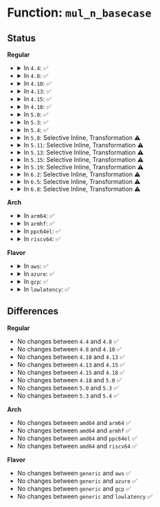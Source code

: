 # Function: <code>mul_n_basecase</code>

## Status
<b>Regular</b>
<ul>
<li>
<details>
<summary>In <code>4.4</code>: ✅</summary>

```c
mpi_limb_t mul_n_basecase(mpi_ptr_t prodp, mpi_ptr_t up, mpi_ptr_t vp, mpi_size_t size);
```

**Collision:** Unique Static

**Inline:** No

**Transformation:** False

**Instances:**

```
In lib/mpi/mpih-mul.c (ffffffff81417cd0)
Location: lib/mpi/mpih-mul.c:68
Inline: False
Direct callers:
  - lib/mpi/mpih-mul.c:mul_n
  - lib/mpi/mpih-mul.c:mul_n
  - lib/mpi/mpih-mul.c:mul_n
  - lib/mpi/mpih-mul.c:mul_n
  - lib/mpi/mpih-mul.c:mpihelp_mul_karatsuba_case
  - lib/mpi/mpih-mul.c:mpihelp_mul_karatsuba_case
```
**Symbols:**

```
ffffffff81417cd0-ffffffff81417dd3: mul_n_basecase (STB_LOCAL)
```
</details>
</li>
<li>
<details>
<summary>In <code>4.8</code>: ✅</summary>

```c
mpi_limb_t mul_n_basecase(mpi_ptr_t prodp, mpi_ptr_t up, mpi_ptr_t vp, mpi_size_t size);
```

**Collision:** Unique Static

**Inline:** No

**Transformation:** False

**Instances:**

```
In lib/mpi/mpih-mul.c (ffffffff8145f840)
Location: lib/mpi/mpih-mul.c:68
Inline: False
Direct callers:
  - lib/mpi/mpih-mul.c:mpihelp_mul_karatsuba_case
  - lib/mpi/mpih-mul.c:mpihelp_mul_karatsuba_case
  - lib/mpi/mpih-mul.c:mul_n
  - lib/mpi/mpih-mul.c:mul_n
  - lib/mpi/mpih-mul.c:mul_n
  - lib/mpi/mpih-mul.c:mul_n
```
**Symbols:**

```
ffffffff8145f840-ffffffff8145f943: mul_n_basecase (STB_LOCAL)
```
</details>
</li>
<li>
<details>
<summary>In <code>4.10</code>: ✅</summary>

```c
mpi_limb_t mul_n_basecase(mpi_ptr_t prodp, mpi_ptr_t up, mpi_ptr_t vp, mpi_size_t size);
```

**Collision:** Unique Static

**Inline:** No

**Transformation:** False

**Instances:**

```
In lib/mpi/mpih-mul.c (ffffffff8147e310)
Location: lib/mpi/mpih-mul.c:68
Inline: False
Direct callers:
  - lib/mpi/mpih-mul.c:mpihelp_mul_karatsuba_case
  - lib/mpi/mpih-mul.c:mpihelp_mul_karatsuba_case
  - lib/mpi/mpih-mul.c:mul_n
  - lib/mpi/mpih-mul.c:mul_n
  - lib/mpi/mpih-mul.c:mul_n
  - lib/mpi/mpih-mul.c:mul_n
```
**Symbols:**

```
ffffffff8147e310-ffffffff8147e413: mul_n_basecase (STB_LOCAL)
```
</details>
</li>
<li>
<details>
<summary>In <code>4.13</code>: ✅</summary>

```c
mpi_limb_t mul_n_basecase(mpi_ptr_t prodp, mpi_ptr_t up, mpi_ptr_t vp, mpi_size_t size);
```

**Collision:** Unique Static

**Inline:** No

**Transformation:** False

**Instances:**

```
In lib/mpi/mpih-mul.c (ffffffff814876d0)
Location: lib/mpi/mpih-mul.c:68
Inline: False
Direct callers:
  - lib/mpi/mpih-mul.c:mpihelp_mul_karatsuba_case
  - lib/mpi/mpih-mul.c:mpihelp_mul_karatsuba_case
  - lib/mpi/mpih-mul.c:mul_n
  - lib/mpi/mpih-mul.c:mul_n
  - lib/mpi/mpih-mul.c:mul_n
  - lib/mpi/mpih-mul.c:mul_n
```
**Symbols:**

```
ffffffff814876d0-ffffffff814877eb: mul_n_basecase (STB_LOCAL)
```
</details>
</li>
<li>
<details>
<summary>In <code>4.15</code>: ✅</summary>

```c
mpi_limb_t mul_n_basecase(mpi_ptr_t prodp, mpi_ptr_t up, mpi_ptr_t vp, mpi_size_t size);
```

**Collision:** Unique Static

**Inline:** No

**Transformation:** False

**Instances:**

```
In lib/mpi/mpih-mul.c (ffffffff814c3850)
Location: lib/mpi/mpih-mul.c:68
Inline: False
Direct callers:
  - lib/mpi/mpih-mul.c:mpihelp_mul_karatsuba_case
  - lib/mpi/mpih-mul.c:mpihelp_mul_karatsuba_case
  - lib/mpi/mpih-mul.c:mul_n
  - lib/mpi/mpih-mul.c:mul_n
  - lib/mpi/mpih-mul.c:mul_n
  - lib/mpi/mpih-mul.c:mul_n
```
**Symbols:**

```
ffffffff814c3850-ffffffff814c396b: mul_n_basecase (STB_LOCAL)
```
</details>
</li>
<li>
<details>
<summary>In <code>4.18</code>: ✅</summary>

```c
mpi_limb_t mul_n_basecase(mpi_ptr_t prodp, mpi_ptr_t up, mpi_ptr_t vp, mpi_size_t size);
```

**Collision:** Unique Static

**Inline:** No

**Transformation:** False

**Instances:**

```
In lib/mpi/mpih-mul.c (ffffffff814f4790)
Location: lib/mpi/mpih-mul.c:68
Inline: False
Direct callers:
  - lib/mpi/mpih-mul.c:mpihelp_mul_karatsuba_case
  - lib/mpi/mpih-mul.c:mpihelp_mul_karatsuba_case
  - lib/mpi/mpih-mul.c:mul_n
  - lib/mpi/mpih-mul.c:mul_n
  - lib/mpi/mpih-mul.c:mul_n
  - lib/mpi/mpih-mul.c:mul_n
```
**Symbols:**

```
ffffffff814f4790-ffffffff814f48a8: mul_n_basecase (STB_LOCAL)
```
</details>
</li>
<li>
<details>
<summary>In <code>5.0</code>: ✅</summary>

```c
mpi_limb_t mul_n_basecase(mpi_ptr_t prodp, mpi_ptr_t up, mpi_ptr_t vp, mpi_size_t size);
```

**Collision:** Unique Static

**Inline:** No

**Transformation:** False

**Instances:**

```
In lib/mpi/mpih-mul.c (ffffffff81508af0)
Location: lib/mpi/mpih-mul.c:68
Inline: False
Direct callers:
  - lib/mpi/mpih-mul.c:mpihelp_mul_karatsuba_case
  - lib/mpi/mpih-mul.c:mpihelp_mul_karatsuba_case
  - lib/mpi/mpih-mul.c:mul_n
  - lib/mpi/mpih-mul.c:mul_n
  - lib/mpi/mpih-mul.c:mul_n
  - lib/mpi/mpih-mul.c:mul_n
```
**Symbols:**

```
ffffffff81508af0-ffffffff81508c08: mul_n_basecase (STB_LOCAL)
```
</details>
</li>
<li>
<details>
<summary>In <code>5.3</code>: ✅</summary>

```c
mpi_limb_t mul_n_basecase(mpi_ptr_t prodp, mpi_ptr_t up, mpi_ptr_t vp, mpi_size_t size);
```

**Collision:** Unique Static

**Inline:** No

**Transformation:** False

**Instances:**

```
In lib/mpi/mpih-mul.c (ffffffff81536c10)
Location: lib/mpi/mpih-mul.c:55
Inline: False
Direct callers:
  - lib/mpi/mpih-mul.c:mpihelp_mul_karatsuba_case
  - lib/mpi/mpih-mul.c:mpihelp_mul_karatsuba_case
  - lib/mpi/mpih-mul.c:mul_n
  - lib/mpi/mpih-mul.c:mul_n
  - lib/mpi/mpih-mul.c:mul_n
  - lib/mpi/mpih-mul.c:mul_n
```
**Symbols:**

```
ffffffff81536c10-ffffffff81536d2d: mul_n_basecase (STB_LOCAL)
```
</details>
</li>
<li>
<details>
<summary>In <code>5.4</code>: ✅</summary>

```c
mpi_limb_t mul_n_basecase(mpi_ptr_t prodp, mpi_ptr_t up, mpi_ptr_t vp, mpi_size_t size);
```

**Collision:** Unique Static

**Inline:** No

**Transformation:** False

**Instances:**

```
In lib/mpi/mpih-mul.c (ffffffff81557a30)
Location: lib/mpi/mpih-mul.c:55
Inline: False
Direct callers:
  - lib/mpi/mpih-mul.c:mpihelp_mul_karatsuba_case
  - lib/mpi/mpih-mul.c:mpihelp_mul_karatsuba_case
  - lib/mpi/mpih-mul.c:mul_n
  - lib/mpi/mpih-mul.c:mul_n
  - lib/mpi/mpih-mul.c:mul_n
  - lib/mpi/mpih-mul.c:mul_n
```
**Symbols:**

```
ffffffff81557a30-ffffffff81557b4d: mul_n_basecase (STB_LOCAL)
```
</details>
</li>
<li>
<details>
<summary>In <code>5.8</code>: Selective Inline, Transformation ⚠️</summary>

**Collision:** Unique Static

**Inline:** Selective

**Transformation:** True

**Instances:**

```
In lib/mpi/mpih-mul.c (ffffffff815e1310)
Location: lib/mpi/mpih-mul.c:55
Inline: True
Direct callers:
  - lib/mpi/mpih-mul.c:mpihelp_mul_karatsuba_case
  - lib/mpi/mpih-mul.c:mpihelp_mul_karatsuba_case
  - lib/mpi/mpih-mul.c:mul_n
  - lib/mpi/mpih-mul.c:mul_n
  - lib/mpi/mpih-mul.c:mul_n
  - lib/mpi/mpih-mul.c:mul_n
```
**Symbols:**

```
ffffffff815e1310-ffffffff815e140f: mul_n_basecase.isra.0 (STB_LOCAL)
```
</details>
</li>
<li>
<details>
<summary>In <code>5.11</code>: Selective Inline, Transformation ⚠️</summary>

**Collision:** Unique Static

**Inline:** Selective

**Transformation:** True

**Instances:**

```
In lib/mpi/mpih-mul.c (ffffffff81605250)
Location: lib/mpi/mpih-mul.c:55
Inline: True
Direct callers:
  - lib/mpi/mpih-mul.c:mpihelp_mul_karatsuba_case
  - lib/mpi/mpih-mul.c:mpihelp_mul_karatsuba_case
  - lib/mpi/mpih-mul.c:mpihelp_mul_n
  - lib/mpi/mpih-mul.c:mul_n
  - lib/mpi/mpih-mul.c:mul_n
  - lib/mpi/mpih-mul.c:mul_n
  - lib/mpi/mpih-mul.c:mul_n
```
**Symbols:**

```
ffffffff81605250-ffffffff81605354: mul_n_basecase.isra.0 (STB_LOCAL)
```
</details>
</li>
<li>
<details>
<summary>In <code>5.13</code>: Selective Inline, Transformation ⚠️</summary>

**Collision:** Unique Static

**Inline:** Selective

**Transformation:** True

**Instances:**

```
In lib/mpi/mpih-mul.c (ffffffff815e7fb0)
Location: lib/mpi/mpih-mul.c:55
Inline: True
Direct callers:
  - lib/mpi/mpih-mul.c:mpihelp_mul_karatsuba_case
  - lib/mpi/mpih-mul.c:mpihelp_mul_karatsuba_case
  - lib/mpi/mpih-mul.c:mpihelp_mul_n
  - lib/mpi/mpih-mul.c:mul_n
  - lib/mpi/mpih-mul.c:mul_n
  - lib/mpi/mpih-mul.c:mul_n
  - lib/mpi/mpih-mul.c:mul_n
```
**Symbols:**

```
ffffffff815e7fb0-ffffffff815e80b4: mul_n_basecase.isra.0 (STB_LOCAL)
```
</details>
</li>
<li>
<details>
<summary>In <code>5.15</code>: Selective Inline, Transformation ⚠️</summary>

**Collision:** Unique Static

**Inline:** Selective

**Transformation:** True

**Instances:**

```
In lib/mpi/mpih-mul.c (ffffffff81654350)
Location: lib/mpi/mpih-mul.c:55
Inline: True
Direct callers:
  - lib/mpi/mpih-mul.c:mpihelp_mul_karatsuba_case
  - lib/mpi/mpih-mul.c:mpihelp_mul_karatsuba_case
  - lib/mpi/mpih-mul.c:mpihelp_mul_n
  - lib/mpi/mpih-mul.c:mul_n
  - lib/mpi/mpih-mul.c:mul_n
  - lib/mpi/mpih-mul.c:mul_n
  - lib/mpi/mpih-mul.c:mul_n
```
**Symbols:**

```
ffffffff81654350-ffffffff81654454: mul_n_basecase.isra.0 (STB_LOCAL)
```
</details>
</li>
<li>
<details>
<summary>In <code>5.19</code>: Selective Inline, Transformation ⚠️</summary>

**Collision:** Unique Static

**Inline:** Selective

**Transformation:** True

**Instances:**

```
In lib/mpi/mpih-mul.c (ffffffff8176b7c0)
Location: lib/mpi/mpih-mul.c:55
Inline: True
Direct callers:
  - lib/mpi/mpih-mul.c:mpihelp_mul_karatsuba_case
  - lib/mpi/mpih-mul.c:mpihelp_mul_karatsuba_case
  - lib/mpi/mpih-mul.c:mpihelp_mul_n
  - lib/mpi/mpih-mul.c:mul_n
  - lib/mpi/mpih-mul.c:mul_n
  - lib/mpi/mpih-mul.c:mul_n
  - lib/mpi/mpih-mul.c:mul_n
```
**Symbols:**

```
ffffffff8176b7c0-ffffffff8176b8c8: mul_n_basecase.isra.0 (STB_LOCAL)
```
</details>
</li>
<li>
<details>
<summary>In <code>6.2</code>: Selective Inline, Transformation ⚠️</summary>

**Collision:** Unique Static

**Inline:** Selective

**Transformation:** True

**Instances:**

```
In lib/mpi/mpih-mul.c (ffffffff8189ae20)
Location: lib/mpi/mpih-mul.c:55
Inline: True
Direct callers:
  - lib/mpi/mpih-mul.c:mpihelp_mul_karatsuba_case
  - lib/mpi/mpih-mul.c:mpihelp_mul_karatsuba_case
  - lib/mpi/mpih-mul.c:mpihelp_mul_n
  - lib/mpi/mpih-mul.c:mul_n
  - lib/mpi/mpih-mul.c:mul_n
  - lib/mpi/mpih-mul.c:mul_n
  - lib/mpi/mpih-mul.c:mul_n
```
**Symbols:**

```
ffffffff8189ae20-ffffffff8189af28: mul_n_basecase.isra.0 (STB_LOCAL)
```
</details>
</li>
<li>
<details>
<summary>In <code>6.5</code>: Selective Inline, Transformation ⚠️</summary>

**Collision:** Unique Static

**Inline:** Selective

**Transformation:** True

**Instances:**

```
In lib/mpi/mpih-mul.c (ffffffff818dd430)
Location: lib/mpi/mpih-mul.c:55
Inline: True
Direct callers:
  - lib/mpi/mpih-mul.c:mpihelp_mul_karatsuba_case
  - lib/mpi/mpih-mul.c:mpihelp_mul_karatsuba_case
  - lib/mpi/mpih-mul.c:mpihelp_mul_n
  - lib/mpi/mpih-mul.c:mul_n
  - lib/mpi/mpih-mul.c:mul_n
  - lib/mpi/mpih-mul.c:mul_n
  - lib/mpi/mpih-mul.c:mul_n
```
**Symbols:**

```
ffffffff818dd430-ffffffff818dd53a: mul_n_basecase.isra.0 (STB_LOCAL)
```
</details>
</li>
<li>
<details>
<summary>In <code>6.8</code>: Selective Inline, Transformation ⚠️</summary>

**Collision:** Unique Static

**Inline:** Selective

**Transformation:** True

**Instances:**

```
In lib/crypto/mpi/mpih-mul.c (ffffffff81874000)
Location: lib/crypto/mpi/mpih-mul.c:55
Inline: True
Direct callers:
  - lib/crypto/mpi/mpih-mul.c:mpihelp_mul_karatsuba_case
  - lib/crypto/mpi/mpih-mul.c:mpihelp_mul_karatsuba_case
  - lib/crypto/mpi/mpih-mul.c:mpihelp_mul_n
  - lib/crypto/mpi/mpih-mul.c:mul_n
  - lib/crypto/mpi/mpih-mul.c:mul_n
  - lib/crypto/mpi/mpih-mul.c:mul_n
  - lib/crypto/mpi/mpih-mul.c:mul_n
```
**Symbols:**

```
ffffffff81874000-ffffffff8187410a: mul_n_basecase.isra.0 (STB_LOCAL)
```
</details>
</li>
</ul>
<b>Arch</b>
<ul>
<li>
<details>
<summary>In <code>arm64</code>: ✅</summary>

```c
mpi_limb_t mul_n_basecase(mpi_ptr_t prodp, mpi_ptr_t up, mpi_ptr_t vp, mpi_size_t size);
```

**Collision:** Unique Static

**Inline:** No

**Transformation:** False

**Instances:**

```
In lib/mpi/mpih-mul.c (ffff8000106641c8)
Location: lib/mpi/mpih-mul.c:55
Inline: False
Direct callers:
  - lib/mpi/mpih-mul.c:mpihelp_mul_karatsuba_case
  - lib/mpi/mpih-mul.c:mpihelp_mul_karatsuba_case
  - lib/mpi/mpih-mul.c:mul_n
  - lib/mpi/mpih-mul.c:mul_n
  - lib/mpi/mpih-mul.c:mul_n
  - lib/mpi/mpih-mul.c:mul_n
```
**Symbols:**

```
ffff8000106641c8-ffff8000106642f8: mul_n_basecase (STB_LOCAL)
```
</details>
</li>
<li>
<details>
<summary>In <code>armhf</code>: ✅</summary>

```c
mpi_limb_t mul_n_basecase(mpi_ptr_t prodp, mpi_ptr_t up, mpi_ptr_t vp, mpi_size_t size);
```

**Collision:** Unique Static

**Inline:** No

**Transformation:** False

**Instances:**

```
In lib/mpi/mpih-mul.c (c080cc98)
Location: lib/mpi/mpih-mul.c:55
Inline: False
Direct callers:
  - lib/mpi/mpih-mul.c:mpihelp_mul_karatsuba_case
  - lib/mpi/mpih-mul.c:mpihelp_mul_karatsuba_case
  - lib/mpi/mpih-mul.c:mul_n
  - lib/mpi/mpih-mul.c:mul_n
  - lib/mpi/mpih-mul.c:mul_n
  - lib/mpi/mpih-mul.c:mul_n
```
**Symbols:**

```
c080cc98-c080cdb0: mul_n_basecase (STB_LOCAL)
```
</details>
</li>
<li>
<details>
<summary>In <code>ppc64el</code>: ✅</summary>

```c
mpi_limb_t mul_n_basecase(mpi_ptr_t prodp, mpi_ptr_t up, mpi_ptr_t vp, mpi_size_t size);
```

**Collision:** Unique Static

**Inline:** No

**Transformation:** False

**Instances:**

```
In lib/mpi/mpih-mul.c (c000000000818f10)
Location: lib/mpi/mpih-mul.c:55
Inline: False
Direct callers:
  - lib/mpi/mpih-mul.c:mpihelp_mul_karatsuba_case
  - lib/mpi/mpih-mul.c:mpihelp_mul_karatsuba_case
  - lib/mpi/mpih-mul.c:mul_n
  - lib/mpi/mpih-mul.c:mul_n
  - lib/mpi/mpih-mul.c:mul_n
  - lib/mpi/mpih-mul.c:mul_n
```
**Symbols:**

```
c000000000818f10-c0000000008190b4: mul_n_basecase (STB_LOCAL)
```
</details>
</li>
<li>
<details>
<summary>In <code>riscv64</code>: ✅</summary>

```c
mpi_limb_t mul_n_basecase(mpi_ptr_t prodp, mpi_ptr_t up, mpi_ptr_t vp, mpi_size_t size);
```

**Collision:** Unique Static

**Inline:** No

**Transformation:** False

**Instances:**

```
In lib/mpi/mpih-mul.c (ffffffe000490758)
Location: lib/mpi/mpih-mul.c:55
Inline: False
Direct callers:
  - lib/mpi/mpih-mul.c:mpihelp_mul_karatsuba_case
  - lib/mpi/mpih-mul.c:mpihelp_mul_karatsuba_case
  - lib/mpi/mpih-mul.c:mul_n
  - lib/mpi/mpih-mul.c:mul_n
  - lib/mpi/mpih-mul.c:mul_n
  - lib/mpi/mpih-mul.c:mul_n
```
**Symbols:**

```
ffffffe000490758-ffffffe000490864: mul_n_basecase (STB_LOCAL)
```
</details>
</li>
</ul>
<b>Flavor</b>
<ul>
<li>
<details>
<summary>In <code>aws</code>: ✅</summary>

```c
mpi_limb_t mul_n_basecase(mpi_ptr_t prodp, mpi_ptr_t up, mpi_ptr_t vp, mpi_size_t size);
```

**Collision:** Unique Static

**Inline:** No

**Transformation:** False

**Instances:**

```
In lib/mpi/mpih-mul.c (ffffffff81550010)
Location: lib/mpi/mpih-mul.c:55
Inline: False
Direct callers:
  - lib/mpi/mpih-mul.c:mpihelp_mul_karatsuba_case
  - lib/mpi/mpih-mul.c:mpihelp_mul_karatsuba_case
  - lib/mpi/mpih-mul.c:mul_n
  - lib/mpi/mpih-mul.c:mul_n
  - lib/mpi/mpih-mul.c:mul_n
  - lib/mpi/mpih-mul.c:mul_n
```
**Symbols:**

```
ffffffff81550010-ffffffff8155012d: mul_n_basecase (STB_LOCAL)
```
</details>
</li>
<li>
<details>
<summary>In <code>azure</code>: ✅</summary>

```c
mpi_limb_t mul_n_basecase(mpi_ptr_t prodp, mpi_ptr_t up, mpi_ptr_t vp, mpi_size_t size);
```

**Collision:** Unique Static

**Inline:** No

**Transformation:** False

**Instances:**

```
In lib/mpi/mpih-mul.c (ffffffff815402f0)
Location: lib/mpi/mpih-mul.c:55
Inline: False
Direct callers:
  - lib/mpi/mpih-mul.c:mpihelp_mul_karatsuba_case
  - lib/mpi/mpih-mul.c:mpihelp_mul_karatsuba_case
  - lib/mpi/mpih-mul.c:mul_n
  - lib/mpi/mpih-mul.c:mul_n
  - lib/mpi/mpih-mul.c:mul_n
  - lib/mpi/mpih-mul.c:mul_n
```
**Symbols:**

```
ffffffff815402f0-ffffffff8154040d: mul_n_basecase (STB_LOCAL)
```
</details>
</li>
<li>
<details>
<summary>In <code>gcp</code>: ✅</summary>

```c
mpi_limb_t mul_n_basecase(mpi_ptr_t prodp, mpi_ptr_t up, mpi_ptr_t vp, mpi_size_t size);
```

**Collision:** Unique Static

**Inline:** No

**Transformation:** False

**Instances:**

```
In lib/mpi/mpih-mul.c (ffffffff8154bd50)
Location: lib/mpi/mpih-mul.c:55
Inline: False
Direct callers:
  - lib/mpi/mpih-mul.c:mpihelp_mul_karatsuba_case
  - lib/mpi/mpih-mul.c:mpihelp_mul_karatsuba_case
  - lib/mpi/mpih-mul.c:mul_n
  - lib/mpi/mpih-mul.c:mul_n
  - lib/mpi/mpih-mul.c:mul_n
  - lib/mpi/mpih-mul.c:mul_n
```
**Symbols:**

```
ffffffff8154bd50-ffffffff8154be6d: mul_n_basecase (STB_LOCAL)
```
</details>
</li>
<li>
<details>
<summary>In <code>lowlatency</code>: ✅</summary>

```c
mpi_limb_t mul_n_basecase(mpi_ptr_t prodp, mpi_ptr_t up, mpi_ptr_t vp, mpi_size_t size);
```

**Collision:** Unique Static

**Inline:** No

**Transformation:** False

**Instances:**

```
In lib/mpi/mpih-mul.c (ffffffff81565ba0)
Location: lib/mpi/mpih-mul.c:55
Inline: False
Direct callers:
  - lib/mpi/mpih-mul.c:mpihelp_mul_karatsuba_case
  - lib/mpi/mpih-mul.c:mpihelp_mul_karatsuba_case
  - lib/mpi/mpih-mul.c:mul_n
  - lib/mpi/mpih-mul.c:mul_n
  - lib/mpi/mpih-mul.c:mul_n
  - lib/mpi/mpih-mul.c:mul_n
```
**Symbols:**

```
ffffffff81565ba0-ffffffff81565cbd: mul_n_basecase (STB_LOCAL)
```
</details>
</li>
</ul>

## Differences
<b>Regular</b>
<ul>
<li>
No changes between <code>4.4</code> and <code>4.8</code> ✅
</li>
<li>
No changes between <code>4.8</code> and <code>4.10</code> ✅
</li>
<li>
No changes between <code>4.10</code> and <code>4.13</code> ✅
</li>
<li>
No changes between <code>4.13</code> and <code>4.15</code> ✅
</li>
<li>
No changes between <code>4.15</code> and <code>4.18</code> ✅
</li>
<li>
No changes between <code>4.18</code> and <code>5.0</code> ✅
</li>
<li>
No changes between <code>5.0</code> and <code>5.3</code> ✅
</li>
<li>
No changes between <code>5.3</code> and <code>5.4</code> ✅
</li>
</ul>
<b>Arch</b>
<ul>
<li>
No changes between <code>amd64</code> and <code>arm64</code> ✅
</li>
<li>
No changes between <code>amd64</code> and <code>armhf</code> ✅
</li>
<li>
No changes between <code>amd64</code> and <code>ppc64el</code> ✅
</li>
<li>
No changes between <code>amd64</code> and <code>riscv64</code> ✅
</li>
</ul>
<b>Flavor</b>
<ul>
<li>
No changes between <code>generic</code> and <code>aws</code> ✅
</li>
<li>
No changes between <code>generic</code> and <code>azure</code> ✅
</li>
<li>
No changes between <code>generic</code> and <code>gcp</code> ✅
</li>
<li>
No changes between <code>generic</code> and <code>lowlatency</code> ✅
</li>
</ul>
